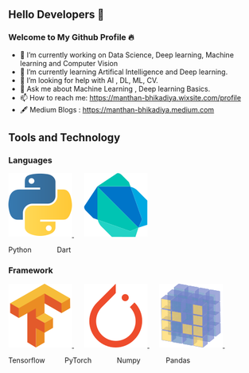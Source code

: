 ## Hello Developers 🧠
### Welcome to My Github Profile 🔥

- 🔭 I’m currently working on Data Science, Deep learning, Machine learning and Computer Vision
- 🌱 I’m currently learning Artifical Intelligence and Deep learning.
- 🤔 I’m looking for help with AI , DL, ML, CV.
- 💬 Ask me about Machine Learning , Deep learning Basics.
- 📫 How to reach me: https://manthan-bhikadiya.wixsite.com/profile
- 🖋 Medium Blogs : https://manthan-bhikadiya.medium.com

## Tools and Technology
### Languages
<p align="left">
  <a href="https://www.python.org/">
    <img src="Images/python-icon.svg" alt="" style="vertical-align:top margin:6px 4px">
  </a>
  &nbsp&nbsp&nbsp&nbsp
  <a href="https://dart.dev">
    <img src="Images/dart.svg" alt="" style="vertical-align:top margin:6px 4px">
  </a>
</p>
<p align="left">
  Python &nbsp&nbsp&nbsp&nbsp&nbsp&nbsp&nbsp&nbsp&nbsp&nbsp&nbsp Dart 
  </p>
  
  ### Framework
<p align="left">
  <a href="https://www.tensorflow.org/">
    <img src="Images/tensorflow-icon.svg" alt="" style="vertical-align:top margin:6px 4px">
  </a>
  &nbsp&nbsp&nbsp&nbsp
  <a href="https://pytorch.org/">
    <img src="Images/pytorch-icon.svg" alt="" style="vertical-align:top margin:6px 4px">
  </a>
  &nbsp&nbsp&nbsp&nbsp
  <a href="https://numpy.org">
    <img src="Images/numpy-icon.svg" alt="" style="vertical-align:top margin:6px 4px">
  </a>
  &nbsp&nbsp&nbsp&nbsp
  <a href="https://pandas.pydata.org/">
    <img src="360px-Pandas_mark.svg.png" alt="" style="vertical-align:top margin:6px 4px">
  </a>
</p>
<p align="left">
  Tensorflow &nbsp&nbsp&nbsp&nbsp&nbsp&nbsp&nbsp&nbsp PyTorch &nbsp&nbsp&nbsp&nbsp&nbsp&nbsp&nbsp&nbsp&nbsp&nbsp&nbsp Numpy &nbsp&nbsp&nbsp&nbsp&nbsp&nbsp&nbsp&nbsp&nbsp&nbsp&nbsp Pandas
  </p>

